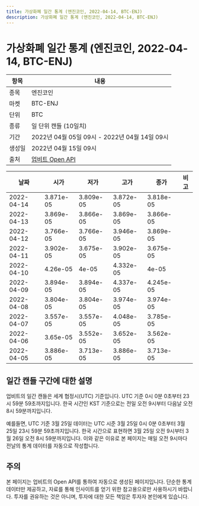 ```yaml
---
title: 가상화폐 일간 통계 (엔진코인, 2022-04-14, BTC-ENJ)
description: 가상화폐 일간 통계 (엔진코인, 2022-04-14, BTC-ENJ)
---
```



가상화폐 일간 통계 (엔진코인, 2022-04-14, BTC-ENJ)
===

|항목|내용|
|--|--|
|종목|엔진코인|
|마켓|BTC-ENJ|
|단위|BTC|
|종류|일 단위 캔들 (10일치)|
|기간|2022년 04월 05일 09시 - 2022년 04월 14일 09시|
|생성일|2022년 04월 15일 09시|
|출처|[업비트 Open API](https://docs.upbit.com)|


|날짜|시가|저가|고가|종가|비고|
|--|--|--|--|--|--|
|2022-04-14|3.871e-05|3.809e-05|3.872e-05|3.818e-05|    |
|2022-04-13|3.869e-05|3.866e-05|3.869e-05|3.866e-05|    |
|2022-04-12|3.766e-05|3.766e-05|3.946e-05|3.869e-05|    |
|2022-04-11|3.902e-05|3.675e-05|3.902e-05|3.675e-05|    |
|2022-04-10|4.26e-05|4e-05|4.332e-05|4e-05|    |
|2022-04-09|3.894e-05|3.894e-05|4.337e-05|4.245e-05|    |
|2022-04-08|3.804e-05|3.804e-05|3.974e-05|3.974e-05|    |
|2022-04-07|3.557e-05|3.557e-05|4.048e-05|3.785e-05|    |
|2022-04-06|3.65e-05|3.552e-05|3.652e-05|3.562e-05|    |
|2022-04-05|3.886e-05|3.713e-05|3.886e-05|3.713e-05|    |


일간 캔들 구간에 대한 설명
---


업비트의 일간 캔들은 세계 협정시(UTC) 기준입니다. 
UTC 기준 0시 0분 0초부터 23시 59분 59초까지입니다. 
한국 시간인 KST 기준으로는 전일 오전 9시부터 다음날 오전 8시 59분까지입니다. 


예를들면, UTC 기준 3월 25일 데이터는 UTC 시준 3월 25일 0시 0분 0초부터 3월 25일 23시 59분 59초까지입니다. 
한국 시간으로 표현하면 3월 25일 오전 9시부터 3월 26일 오전 8시 59분까지입니다. 
이와 같은 이유로 본 페이지는 매일 오전 9시마다 전날의 통계 데이터를 자동으로 작성합니다. 


주의
---


본 페이지는 업비트의 Open API를 통하여 자동으로 생성된 페이지입니다. 
단순한 통계 데이터만 제공하고, 자료를 통해 인사이트를 얻기 위한 참고용으로만 사용하시기 바랍니다. 
투자를 권유하는 것은 아니며, 투자에 대한 모든 책임은 투자자 본인에게 있습니다. 
